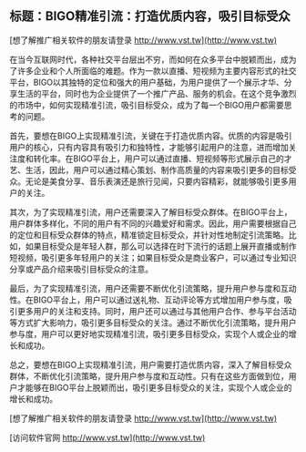 ## **标题：BIGO精准引流：打造优质内容，吸引目标受众**

[想了解推广相关软件的朋友请登录 http://www.vst.tw](http://www.vst.tw)

在当今互联网时代，各种社交平台层出不穷，而如何在众多平台中脱颖而出，成为了许多企业和个人所面临的难题。作为一款以直播、短视频为主要内容形式的社交平台，BIGO以其独特的定位和强大的用户基础，为用户提供了一个展示才华、分享生活的平台，同时也为企业提供了一个推广产品、服务的机会。在这个竞争激烈的市场中，如何实现精准引流，吸引目标受众，成为了每一个BIGO用户都需要思考的问题。

首先，要想在BIGO上实现精准引流，关键在于打造优质内容。优质的内容是吸引用户的核心，只有内容具有吸引力和独特性，才能够引起用户的注意，进而增加关注度和转化率。在BIGO平台上，用户可以通过直播、短视频等形式展示自己的才艺、生活，因此，用户可以通过精心策划、制作高质量的内容来吸引更多的目标受众。无论是美食分享、音乐表演还是旅行见闻，只要内容精彩，就能够吸引更多用户的关注。

其次，为了实现精准引流，用户还需要深入了解目标受众群体。在BIGO平台上，用户群体多样化，不同的用户有不同的兴趣爱好和需求。因此，用户需要根据自己的定位和目标受众群体的特点，精准锁定目标受众，并针对性地制定引流策略。比如，如果目标受众是年轻人群，那么可以选择在时下流行的话题上展开直播或制作短视频，吸引更多年轻用户的关注；如果目标受众是商业客户，可以通过专业知识分享或产品介绍来吸引目标受众的注意。

最后，为了实现精准引流，用户还需要不断优化引流策略，提升用户参与度和互动性。在BIGO平台上，用户可以通过送礼物、互动评论等方式增加用户参与度，吸引更多用户的关注和支持。同时，用户还可以通过与其他用户合作、参与平台活动等方式扩大影响力，吸引更多目标受众的关注。通过不断优化引流策略，提升用户参与度，用户可以更好地实现精准引流，吸引更多目标受众，实现个人或企业的增长和成功。

总之，要想在BIGO上实现精准引流，用户需要打造优质内容，深入了解目标受众群体，不断优化引流策略，提升用户参与度和互动性。只有在这些方面做到位，用户才能够在BIGO平台上脱颖而出，吸引更多目标受众的关注，实现个人或企业的增长和成功。

[想了解推广相关软件的朋友请登录 http://www.vst.tw](http://www.vst.tw)


[访问软件官网 http://www.vst.tw](http://www.vst.tw)
